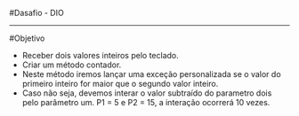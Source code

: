 #Dasafio - DIO

---

#Objetivo

- Receber dois valores inteiros pelo teclado.
- Criar um método contador.
- Neste método iremos lançar uma exceção personalizada se o valor do primeiro inteiro for maior que o segundo valor
  inteiro.
- Caso não seja, devemos interar o valor subtraído do parametro dois pelo parâmetro um. P1 = 5 e P2 = 15, a interação
  ocorrerá 10 vezes.
